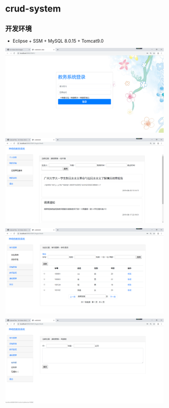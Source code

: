 # crud-system
## 开发环境
  - Eclipse + SSM + MySQL 8.0.15 + Tomcat9.0
  
![](https://github.com/Ich-liebe-dich/images/blob/master/QQ%E6%88%AA%E5%9B%BE20190821150032.png)
  
![](https://github.com/Ich-liebe-dich/images/blob/master/QQ%E6%88%AA%E5%9B%BE20190821150201.png)

![](https://github.com/Ich-liebe-dich/images/blob/master/QQ%E6%88%AA%E5%9B%BE20190821150259.png)

![](https://github.com/Ich-liebe-dich/images/blob/master/QQ%E6%88%AA%E5%9B%BE20190821150315.png)
